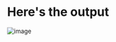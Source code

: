 # Here's the output 

![image](https://github.com/ImShekhar17/Mockup-protfolio_design/assets/118382443/6fe1a397-983c-4187-aa70-73cddb4cf06c)
